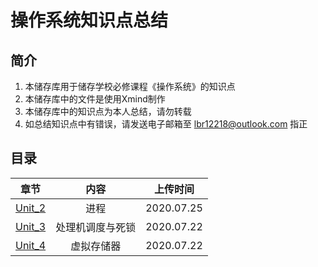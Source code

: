 # 操作系统知识点总结

## 简介

1. 本储存库用于储存学校必修课程《操作系统》的知识点
2. 本储存库中的文件是使用Xmind制作
3. 本储存库中的知识点为本人总结，请勿转载
4. 如总结知识点中有错误，请发送电子邮箱至 lbr12218@outlook.com 指正

## 目录

|  章节  |       内容       |  上传时间  |
| :----: | :--------------: | :--------: |
| <a href="https://github.com/12218/OS/tree/master/Unit_2">Unit_2</a> | 进程 | 2020.07.25 |
| <a href="https://github.com/12218/OS/tree/master/Unit_3">Unit_3</a> | 处理机调度与死锁 | 2020.07.22 |
| <a href="https://github.com/12218/OS/tree/master/Unit_4">Unit_4</a> |    虚拟存储器    | 2020.07.22 |

